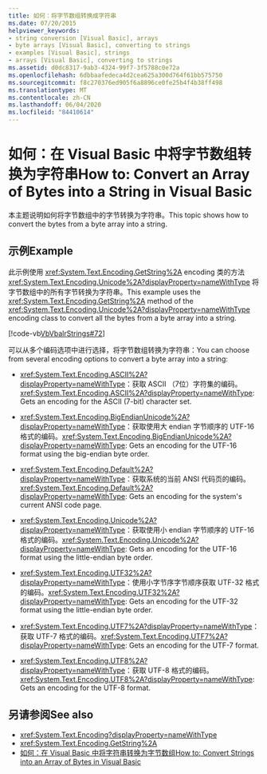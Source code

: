 ```yaml
---
title: 如何：将字节数组转换成字符串
ms.date: 07/20/2015
helpviewer_keywords:
- string conversion [Visual Basic], arrays
- byte arrays [Visual Basic], converting to strings
- examples [Visual Basic], strings
- arrays [Visual Basic], converting to strings
ms.assetid: d0dc8317-9ab3-4324-99f7-3f5788c0e72a
ms.openlocfilehash: 6dbbaafedeca4d2cea625a300d764f61bb575750
ms.sourcegitcommit: f8c270376ed905f6a8896ce0fe25b4f4b38ff498
ms.translationtype: MT
ms.contentlocale: zh-CN
ms.lasthandoff: 06/04/2020
ms.locfileid: "84410614"
---
```

# <a name="how-to-convert-an-array-of-bytes-into-a-string-in-visual-basic"></a><span data-ttu-id="758c4-102">如何：在 Visual Basic 中将字节数组转换为字符串</span><span class="sxs-lookup"><span data-stu-id="758c4-102">How to: Convert an Array of Bytes into a String in Visual Basic</span></span>
<span data-ttu-id="758c4-103">本主题说明如何将字节数组中的字节转换为字符串。</span><span class="sxs-lookup"><span data-stu-id="758c4-103">This topic shows how to convert the bytes from a byte array into a string.</span></span>  
  
## <a name="example"></a><span data-ttu-id="758c4-104">示例</span><span class="sxs-lookup"><span data-stu-id="758c4-104">Example</span></span>  
 <span data-ttu-id="758c4-105">此示例使用 <xref:System.Text.Encoding.GetString%2A> encoding 类的方法 <xref:System.Text.Encoding.Unicode%2A?displayProperty=nameWithType> 将字节数组中的所有字节转换为字符串。</span><span class="sxs-lookup"><span data-stu-id="758c4-105">This example uses the <xref:System.Text.Encoding.GetString%2A> method of the <xref:System.Text.Encoding.Unicode%2A?displayProperty=nameWithType> encoding class to convert all the bytes from a byte array into a string.</span></span>  
  
 [!code-vb[VbVbalrStrings#72](~/samples/snippets/visualbasic/VS_Snippets_VBCSharp/VbVbalrStrings/VB/Class2.vb#72)]  
  
 <span data-ttu-id="758c4-106">可以从多个编码选项中进行选择，将字节数组转换为字符串：</span><span class="sxs-lookup"><span data-stu-id="758c4-106">You can choose from several encoding options to convert a byte array into a string:</span></span>  
  
- <span data-ttu-id="758c4-107"><xref:System.Text.Encoding.ASCII%2A?displayProperty=nameWithType>：获取 ASCII （7位）字符集的编码。</span><span class="sxs-lookup"><span data-stu-id="758c4-107"><xref:System.Text.Encoding.ASCII%2A?displayProperty=nameWithType>: Gets an encoding for the ASCII (7-bit) character set.</span></span>  
  
- <span data-ttu-id="758c4-108"><xref:System.Text.Encoding.BigEndianUnicode%2A?displayProperty=nameWithType>：获取使用大 endian 字节顺序的 UTF-16 格式的编码。</span><span class="sxs-lookup"><span data-stu-id="758c4-108"><xref:System.Text.Encoding.BigEndianUnicode%2A?displayProperty=nameWithType>: Gets an encoding for the UTF-16 format using the big-endian byte order.</span></span>  
  
- <span data-ttu-id="758c4-109"><xref:System.Text.Encoding.Default%2A?displayProperty=nameWithType>：获取系统的当前 ANSI 代码页的编码。</span><span class="sxs-lookup"><span data-stu-id="758c4-109"><xref:System.Text.Encoding.Default%2A?displayProperty=nameWithType>: Gets an encoding for the system's current ANSI code page.</span></span>  
  
- <span data-ttu-id="758c4-110"><xref:System.Text.Encoding.Unicode%2A?displayProperty=nameWithType>：获取使用小 endian 字节顺序的 UTF-16 格式的编码。</span><span class="sxs-lookup"><span data-stu-id="758c4-110"><xref:System.Text.Encoding.Unicode%2A?displayProperty=nameWithType>: Gets an encoding for the UTF-16 format using the little-endian byte order.</span></span>  
  
- <span data-ttu-id="758c4-111"><xref:System.Text.Encoding.UTF32%2A?displayProperty=nameWithType>：使用小字节序字节顺序获取 UTF-32 格式的编码。</span><span class="sxs-lookup"><span data-stu-id="758c4-111"><xref:System.Text.Encoding.UTF32%2A?displayProperty=nameWithType>: Gets an encoding for the UTF-32 format using the little-endian byte order.</span></span>  
  
- <span data-ttu-id="758c4-112"><xref:System.Text.Encoding.UTF7%2A?displayProperty=nameWithType>：获取 UTF-7 格式的编码。</span><span class="sxs-lookup"><span data-stu-id="758c4-112"><xref:System.Text.Encoding.UTF7%2A?displayProperty=nameWithType>: Gets an encoding for the UTF-7 format.</span></span>  
  
- <span data-ttu-id="758c4-113"><xref:System.Text.Encoding.UTF8%2A?displayProperty=nameWithType>：获取 UTF-8 格式的编码。</span><span class="sxs-lookup"><span data-stu-id="758c4-113"><xref:System.Text.Encoding.UTF8%2A?displayProperty=nameWithType>: Gets an encoding for the UTF-8 format.</span></span>  
  
## <a name="see-also"></a><span data-ttu-id="758c4-114">另请参阅</span><span class="sxs-lookup"><span data-stu-id="758c4-114">See also</span></span>

- <xref:System.Text.Encoding?displayProperty=nameWithType>
- <xref:System.Text.Encoding.GetString%2A>
- [<span data-ttu-id="758c4-115">如何：在 Visual Basic 中将字符串转换为字节数组</span><span class="sxs-lookup"><span data-stu-id="758c4-115">How to: Convert Strings into an Array of Bytes in Visual Basic</span></span>](how-to-convert-strings-into-an-array-of-bytes.md)
